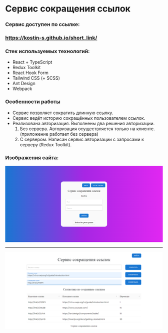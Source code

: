# Сервис сокращения ссылок

### Сервис доступен по ссылке:

### https://kostin-s.github.io/short_link/

### Стек используемых технологий:

- React + TypeScript
- Redux Toolkit
- React Hook Form
- Tailwind CSS (+ SCSS)
- Ant Design
- Webpack

### Особенности работы

- Сервис позволяет сократить длинную ссылку.
- Сервис ведёт историю сокращённых пользователем ссылок.
- Реализована авторизация. Выполнены два решения авторизации.
  1. Без сервера. Авторизация осуществляется только на клиенте. (приложение работает без сервера)
  2. С сервером. Написан сервис авторизации с запросами к серверу (Redux Toolkit).

### Изображения сайта:

![photo_1](https://github.com/kostin-s/short_link/blob/master/src/assets/1.PNG)

---

![photo_2](https://github.com/kostin-s/short_link/blob/master/src/assets/2.PNG)

